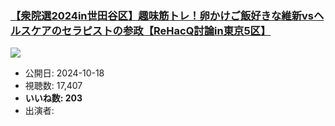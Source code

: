 ### [【衆院選2024in世田谷区】趣味筋トレ！卵かけご飯好きな維新vsヘルスケアのセラピストの参政【ReHacQ討論in東京5区】](https://www.youtube.com/watch?v=Yk-qKB13vcg)
[![](https://img.youtube.com/vi/Yk-qKB13vcg/sddefault.jpg)](https://www.youtube.com/watch?v=Yk-qKB13vcg)
-   公開日: 2024-10-18
-   視聴数: 17,407
-   **いいね数: 203**
-   出演者: 
